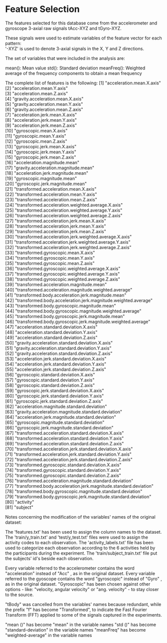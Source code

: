 Feature Selection 
=================

The features selected for this database come from the accelerometer and gyroscope 3-axial raw signals tAcc-XYZ and tGyro-XYZ. 

These signals were used to estimate variables of the feature vector for each pattern:  
'-XYZ' is used to denote 3-axial signals in the X, Y and Z directions.

The set of variables that were included in the analysis are: 

mean(): Mean value 
std(): Standard deviation 
meanFreq(): Weighted average of the frequency components to obtain a mean frequency 


The complete list of features is the following:
 [1] "acceleration.mean.X.axis"                                       
 [2] "acceleration.mean.Y.axis"                                       
 [3] "acceleration.mean.Z.axis"                                       
 [4] "gravity.acceleration.mean.X.axis"                               
 [5] "gravity.acceleration.mean.Y.axis"                               
 [6] "gravity.acceleration.mean.Z.axis"                               
 [7] "acceleration.jerk.mean.X.axis"                                  
 [8] "acceleration.jerk.mean.Y.axis"                                  
 [9] "acceleration.jerk.mean.Z.axis"                                  
[10] "gyroscopic.mean.X.axis"                                         
[11] "gyroscopic.mean.Y.axis"                                         
[12] "gyroscopic.mean.Z.axis"                                         
[13] "gyroscopic.jerk.mean.X.axis"                                    
[14] "gyroscopic.jerk.mean.Y.axis"                                    
[15] "gyroscopic.jerk.mean.Z.axis"                                    
[16] "acceleration.magnitude.mean"                                    
[17] "gravity.acceleration.magnitude.mean"                            
[18] "acceleration.jerk.magnitude.mean"                               
[19] "gyroscopic.magnitude.mean"                                      
[20] "gyroscopic.jerk.magnitude.mean"                                 
[21] "transformed.acceleration.mean.X.axis"                           
[22] "transformed.acceleration.mean.Y.axis"                           
[23] "transformed.acceleration.mean.Z.axis"                           
[24] "transformed.acceleration.weighted.average.X.axis"               
[25] "transformed.acceleration.weighted.average.Y.axis"               
[26] "transformed.acceleration.weighted.average.Z.axis"               
[27] "transformed.acceleration.jerk.mean.X.axis"                      
[28] "transformed.acceleration.jerk.mean.Y.axis"                      
[29] "transformed.acceleration.jerk.mean.Z.axis"                      
[30] "transformed.acceleration.jerk.weighted.average.X.axis"          
[31] "transformed.acceleration.jerk.weighted.average.Y.axis"          
[32] "transformed.acceleration.jerk.weighted.average.Z.axis"          
[33] "transformed.gyroscopic.mean.X.axis"                             
[34] "transformed.gyroscopic.mean.Y.axis"                             
[35] "transformed.gyroscopic.mean.Z.axis"                             
[36] "transformed.gyroscopic.weighted.average.X.axis"                 
[37] "transformed.gyroscopic.weighted.average.Y.axis"                 
[38] "transformed.gyroscopic.weighted.average.Z.axis"                 
[39] "transformed.acceleration.magnitude.mean"                        
[40] "transformed.acceleration.magnitude.weighted.average"            
[41] "transformed.body.acceleration.jerk.magnitude.mean"              
[42] "transformed.body.acceleration.jerk.magnitude.weighted.average"  
[43] "transformed.body.gyroscopic.magnitude.mean"                     
[44] "transformed.body.gyroscopic.magnitude.weighted.average"         
[45] "transformed.body.gyroscopic.jerk.magnitude.mean"                
[46] "transformed.body.gyroscopic.jerk.magnitude.weighted.average"    
[47] "acceleration.standard.deviation.X.axis"                         
[48] "acceleration.standard.deviation.Y.axis"                         
[49] "acceleration.standard.deviation.Z.axis"                         
[50] "gravity.acceleration.standard.deviation.X.axis"                 
[51] "gravity.acceleration.standard.deviation.Y.axis"                 
[52] "gravity.acceleration.standard.deviation.Z.axis"                 
[53] "acceleration.jerk.standard.deviation.X.axis"                    
[54] "acceleration.jerk.standard.deviation.Y.axis"                    
[55] "acceleration.jerk.standard.deviation.Z.axis"                    
[56] "gyroscopic.standard.deviation.X.axis"                           
[57] "gyroscopic.standard.deviation.Y.axis"                           
[58] "gyroscopic.standard.deviation.Z.axis"                           
[59] "gyroscopic.jerk.standard.deviation.X.axis"                      
[60] "gyroscopic.jerk.standard.deviation.Y.axis"                      
[61] "gyroscopic.jerk.standard.deviation.Z.axis"                      
[62] "acceleration.magnitude.standard.deviation"                      
[63] "gravity.acceleration.magnitude.standard.deviation"              
[64] "acceleration.jerk.magnitude.standard.deviation"                 
[65] "gyroscopic.magnitude.standard.deviation"                        
[66] "gyroscopic.jerk.magnitude.standard.deviation"                   
[67] "transformed.acceleration.standard.deviation.X.axis"             
[68] "transformed.acceleration.standard.deviation.Y.axis"             
[69] "transformed.acceleration.standard.deviation.Z.axis"             
[70] "transformed.acceleration.jerk.standard.deviation.X.axis"        
[71] "transformed.acceleration.jerk.standard.deviation.Y.axis"        
[72] "transformed.acceleration.jerk.standard.deviation.Z.axis"        
[73] "transformed.gyroscopic.standard.deviation.X.axis"               
[74] "transformed.gyroscopic.standard.deviation.Y.axis"               
[75] "transformed.gyroscopic.standard.deviation.Z.axis"               
[76] "transformed.acceleration.magnitude.standard.deviation"          
[77] "transformed.body.acceleration.jerk.magnitude.standard.deviation"
[78] "transformed.body.gyroscopic.magnitude.standard.deviation"       
[79] "transformed.body.gyroscopic.jerk.magnitude.standard.deviation"  
[80] "activity"                                                       
[81] "subject"                                                                    


Notes concerning the modification of the variables' names of the original dataset:

The 'features.txt' has been used to assign the column names to the dataset.
The 'train/y_train.txt' and 'test/y_test.txt' files were used to assign the activity codes to each observation.
The 'activity_labels.txt' file has been used to categorize each observation according to the 6 activities held by the participants during the experiment.
The 'train/subject_train.txt' file put the subjects' id's beside each observation.

Every variable referred to the accelerometer contains the word "acceleration" instead of "Acc" , as in the original dataset. 
Every variable referred to the gyoscope contains the word "gyroscopic" instead of "Gyro" , as in the original dataset. 
"Gyroscopic" has been chosen against other options - like: "velocity, angular velocity" or "ang. velocity" - to stay closer to the source.

"tBody" was cancelled from the variables' names because redundant, while the prefix "f" has become "Transformed", to indicate the 
Fast Fourier Transform (FFT) applied to some of the signals captured in the experiments. 

"mean ()" has become "mean" in the variable names
"std ()" has become "standard-deviation" in the variable names
"meanFreq" has become "weighted-average" in the variable names
